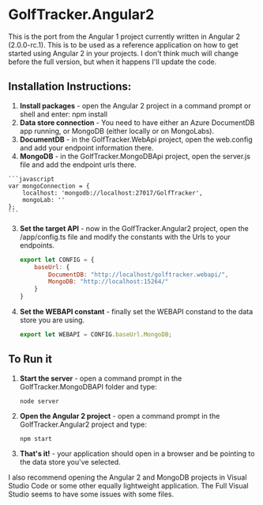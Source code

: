 ﻿# GolfTracker.Angular2
This is the port from the Angular 1 project currently written in Angular 2 (2.0.0-rc.1).  This is to be used as a reference application on how to get started using Angular 2 in your projects.  I don't think much will change before the full version, but when it happens I'll update the code.

## Installation Instructions:
1.  **Install packages** - open the Angular 2 project in a command prompt or shell and enter: npm install
2.  **Data store connection** - You need to have either an Azure DocumentDB app running, or MongoDB (either locally or on MongoLabs).  
  1. **DocumentDB** - in the GolfTracker.WebApi project, open the web.config and add your endpoint information there.
  2. **MongoDB** - in the GolfTracker.MongoDBApi project, open the server.js file and add the endpoint urls there.  

    ```javascript
    var mongoConnection = {
        localhost: 'mongodb://localhost:27017/GolfTracker',
        mongoLab: ''
    };
    ```

3. **Set the target API** - now in the GolfTracker.Angular2 project, open the /app/config.ts file and modify the constants with the Urls to your endpoints.

    ```javascript
	export let CONFIG = {
        baseUrl: {
            DocumentDB: "http://localhost/golftracker.webapi/",
            MongoDB: "http://localhost:15264/"
        }
    }
    ```
	
4. **Set the WEBAPI constant** - finally set the WEBAPI constand to the data store you are using.

    ```javascript
	export let WEBAPI = CONFIG.baseUrl.MongoDB;
	```
	
## To Run it
1. **Start the server** - open a command prompt in the GolfTracker.MongoDBAPI folder and type:

    ```
	node server
	```
	
2. **Open the Angular 2 project** - open a command prompt in the GolfTracker.Angular2 project and type:	

    ```
	npm start
	```

3. **That's it!** - your application should open in a browser and be pointing to the data store you've selected.

I also recommend opening the Angular 2 and MongoDB projects in Visual Studio Code or some other equally lightweight application.  The Full Visual Studio seems to have some issues with some files.